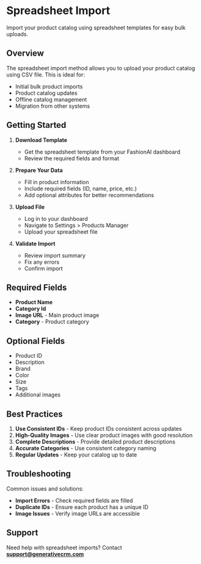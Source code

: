 # Spreadsheet Import

Import your product catalog using spreadsheet templates for easy bulk uploads.

## Overview

The spreadsheet import method allows you to upload your product catalog using CSV file. This is ideal for:
- Initial bulk product imports
- Product catalog updates
- Offline catalog management
- Migration from other systems

## Getting Started

1. **Download Template**
   - Get the spreadsheet template from your FashionAI dashboard
   - Review the required fields and format

2. **Prepare Your Data**
   - Fill in product information
   - Include required fields (ID, name, price, etc.)
   - Add optional attributes for better recommendations

3. **Upload File**
   - Log in to your dashboard
   - Navigate to Settings > Products Manager
   - Upload your spreadsheet file

4. **Validate Import**
   - Review import summary
   - Fix any errors
   - Confirm import

## Required Fields

- **Product Name**
- **Category Id**
- **Image URL** - Main product image
- **Category** - Product category

## Optional Fields

- Product ID
- Description
- Brand
- Color
- Size
- Tags
- Additional images

## Best Practices

1. **Use Consistent IDs** - Keep product IDs consistent across updates
2. **High-Quality Images** - Use clear product images with good resolution
3. **Complete Descriptions** - Provide detailed product descriptions
4. **Accurate Categories** - Use consistent category naming
5. **Regular Updates** - Keep your catalog up to date

## Troubleshooting

Common issues and solutions:
- **Import Errors** - Check required fields are filled
- **Duplicate IDs** - Ensure each product has a unique ID
- **Image Issues** - Verify image URLs are accessible

## Support

Need help with spreadsheet imports? Contact **support@generativecrm.com**
